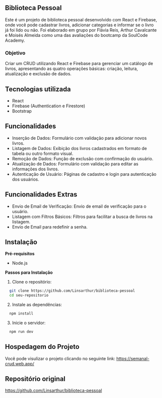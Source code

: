 ## Biblioteca Pessoal

Este é um projeto de biblioteca pessoal desenvolvido com React e Firebase, onde você pode cadastrar livros, adicionar categorias e informar se o livro já foi lido ou não.
Foi elaborado em grupo por Flávia Reis, Arthur Cavalcante e Moisés Almeida como uma das avaliações do bootcamp da SoulCode Academy.

### Objetivo
Criar um CRUD utilizando React e Firebase para gerenciar um catálogo de livros, apresentando as quatro operações básicas: criação, leitura, atualização e exclusão de dados.



## Tecnologias utilizada

- React
- Firebase (Authentication e Firestore)
- Bootstrap



## Funcionalidades

- Inserção de Dados: Formulário com validação para adicionar novos livros.
- Listagem de Dados: Exibição dos livros cadastrados em formato de tabela ou outro formato visual.
- Remoção de Dados: Função de exclusão com confirmação do usuário.
- Atualização de Dados: Formulário com validação para editar as informações dos livros.
- Autenticação de Usuário: Páginas de cadastro e login para autenticação dos usuários.

## Funcionalidades Extras

- Envio de Email de Verificação: Envio de email de verificação para o usuário.
- Listagem com Filtros Básicos: Filtros para facilitar a busca de livros na listagem.
- Envio de Email para redefinir a senha.

## Instalação

**Pré-requisitos** 

- Node.js

**Passos para Instalação**

1. Clone o repositório:

```bash
  git clone https://github.com/Linsarthur/biblioteca-pessoal
  cd seu-repositorio
```

2. Instale as dependências:

```bash
  npm install
```

3. Inicie o servidor:

```bash
  npm run dev
```


## Hospedagem do Projeto
Você pode visulizar o projeto clicando no seguinte link:
https://semanal-crud.web.app/

## Repositório original

https://github.com/Linsarthur/biblioteca-pessoal
